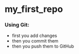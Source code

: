 # my_first_repo

### Using Git:
- first you add changes
- then you commit them
- then you push them to GitHub
